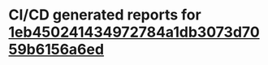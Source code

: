 # CI/CD generated reports for [1eb450241434972784a1db3073d7059b6156a6ed](https://github.com/hydephp/develop/commit/1eb450241434972784a1db3073d7059b6156a6ed)
